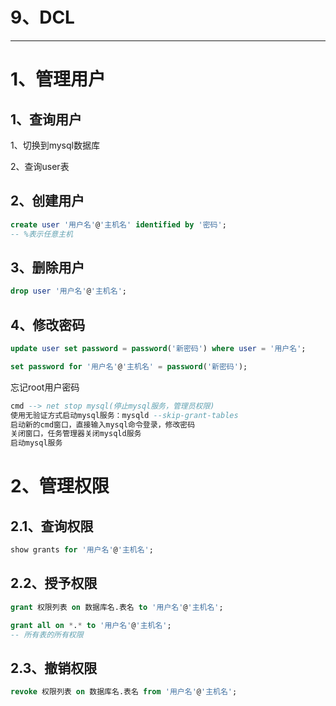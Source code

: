# 9、DCL

------



# 1、管理用户

## **1、查询用户**

1、切换到mysql数据库

2、查询user表

## 2、创建用户

```sql
create user '用户名'@'主机名' identified by '密码';
-- %表示任意主机
```

## 3、删除用户

```sql
drop user '用户名'@'主机名';
```

## 4、修改密码

```sql
update user set password = password('新密码') where user = '用户名';

set password for '用户名'@'主机名' = password('新密码');
```

忘记root用户密码

```sql
cmd --> net stop mysql(停止mysql服务，管理员权限)
使用无验证方式启动mysql服务：mysqld --skip-grant-tables
启动新的cmd窗口，直接输入mysql命令登录，修改密码
关闭窗口，任务管理器关闭mysqld服务
启动mysql服务
```

# 2、管理权限

## 2.1、查询权限

```sql
show grants for '用户名'@'主机名';
```



## 2.2、授予权限

```sql
grant 权限列表 on 数据库名.表名 to '用户名'@'主机名';

grant all on *.* to '用户名'@'主机名';
-- 所有表的所有权限
```



## 2.3、撤销权限

```sql
revoke 权限列表 on 数据库名.表名 from '用户名'@'主机名';
```

